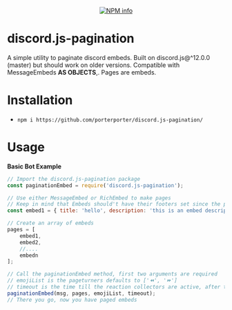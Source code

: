 <div align="center">
  <p>
    <a href="https://nodei.co/npm/discord.js-pagination
/"><img src="https://nodei.co/npm/discord.js-pagination.png?downloads=true&stars=true" alt="NPM info" /></a>
  </p>
</div>


# discord.js-pagination
A simple utility to paginate discord embeds. Built on discord.js@^12.0.0 (master) but should work on older versions. Compatible with MessageEmbeds **AS OBJECTS**,. Pages are embeds.

# Installation
* `npm i https://github.com/porterporter/discord.js-pagination/`

# Usage
__Basic Bot Example__
```js
// Import the discord.js-pagination package
const paginationEmbed = require('discord.js-pagination');

// Use either MessageEmbed or RichEmbed to make pages
// Keep in mind that Embeds should't have their footers set since the pagination method sets page info there
const embed1 = { title: 'hello', description: 'this is an embed description!' };

// Create an array of embeds
pages = [
	embed1,
	embed2,
	//....
	embedn
];

// Call the paginationEmbed method, first two arguments are required
// emojiList is the pageturners defaults to ['⏪', '⏩']
// timeout is the time till the reaction collectors are active, after this you can't change pages (in ms), defaults to 120000
paginationEmbed(msg, pages, emojiList, timeout);
// There you go, now you have paged embeds
```


